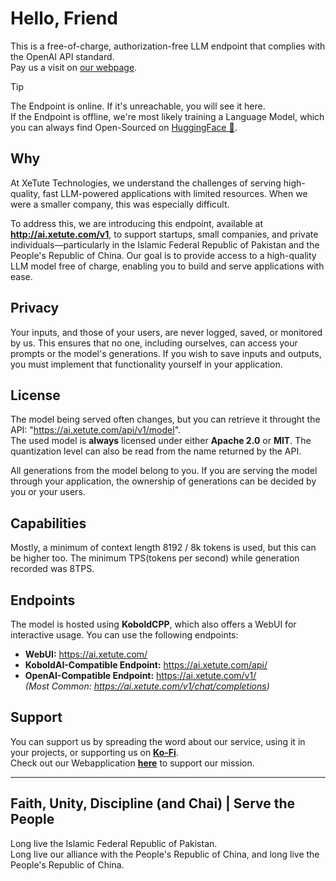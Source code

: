 # Hello, Friend
This is a free-of-charge, authorization-free LLM endpoint that complies with the OpenAI API standard.  
Pay us a visit on [our webpage](https://xetute.com/).  

> [!TIP]
> The Endpoint is online. If it's unreachable, you will see it here.  
> If the Endpoint is offline, we're most likely training a Language Model, which you can always find Open-Sourced on [HuggingFace 🤗](https://huggingface.co/XeTute).

## Why
At XeTute Technologies, we understand the challenges of serving high-quality, fast LLM-powered applications with limited resources. When we were a smaller company, this was especially difficult.

To address this, we are introducing this endpoint, available at **http://ai.xetute.com/v1**, to support startups, small companies, and private individuals—particularly in the Islamic Federal Republic of Pakistan and the People's Republic of China. Our goal is to provide access to a high-quality LLM model free of charge, enabling you to build and serve applications with ease.

## Privacy
Your inputs, and those of your users, are never logged, saved, or monitored by us. This ensures that no one, including ourselves, can access your prompts or the model's generations.
If you wish to save inputs and outputs, you must implement that functionality yourself in your application.

## License
The model being served often changes, but you can retrieve it throught the API: "https://ai.xetute.com/api/v1/model".  
The used model is **always** licensed under either **Apache 2.0** or **MIT**. The quantization level can also be read from the name returned by the API.  

All generations from the model belong to you. If you are serving the model through your application, the ownership of generations can be decided by you or your users.

## Capabilities
Mostly, a minimum of context length 8192  / 8k tokens is used, but this can be higher too. The minimum TPS(tokens per second) while generation recorded was 8TPS.

## Endpoints
The model is hosted using **KoboldCPP**, which also offers a WebUI for interactive usage. You can use the following endpoints:

- **WebUI:** https://ai.xetute.com/
- **KoboldAI-Compatible Endpoint:** https://ai.xetute.com/api/
- **OpenAI-Compatible Endpoint:** https://ai.xetute.com/v1/  
  *(Most Common: https://ai.xetute.com/v1/chat/completions)*

## Support
You can support us by spreading the word about our service, using it in your projects, or supporting us on **[Ko-Fi](https://ko-fi.com/xetute)**.<br>
Check out our Webapplication **[here](https://xetute.com/)** to support our mission.

---

## Faith, Unity, Discipline (and Chai) | Serve the People
Long live the Islamic Federal Republic of Pakistan.  
Long live our alliance with the People's Republic of China, and long live the People's Republic of China.
